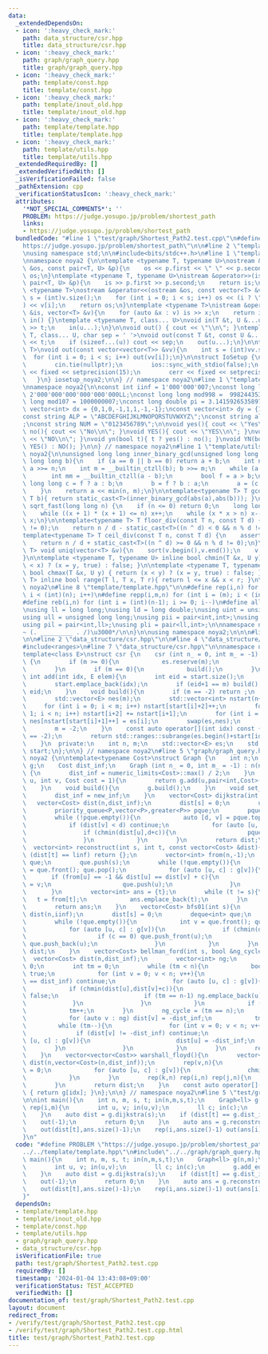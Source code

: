 ```yaml
---
data:
  _extendedDependsOn:
  - icon: ':heavy_check_mark:'
    path: data_structure/csr.hpp
    title: data_structure/csr.hpp
  - icon: ':heavy_check_mark:'
    path: graph/graph_query.hpp
    title: graph/graph_query.hpp
  - icon: ':heavy_check_mark:'
    path: template/const.hpp
    title: template/const.hpp
  - icon: ':heavy_check_mark:'
    path: template/inout_old.hpp
    title: template/inout_old.hpp
  - icon: ':heavy_check_mark:'
    path: template/template.hpp
    title: template/template.hpp
  - icon: ':heavy_check_mark:'
    path: template/utils.hpp
    title: template/utils.hpp
  _extendedRequiredBy: []
  _extendedVerifiedWith: []
  _isVerificationFailed: false
  _pathExtension: cpp
  _verificationStatusIcon: ':heavy_check_mark:'
  attributes:
    '*NOT_SPECIAL_COMMENTS*': ''
    PROBLEM: https://judge.yosupo.jp/problem/shortest_path
    links:
    - https://judge.yosupo.jp/problem/shortest_path
  bundledCode: "#line 1 \"test/graph/Shortest_Path2.test.cpp\"\n#define PROBLEM \"\
    https://judge.yosupo.jp/problem/shortest_path\"\n\n#line 2 \"template/template.hpp\"\
    \nusing namespace std;\n\n#include<bits/stdc++.h>\n#line 1 \"template/inout_old.hpp\"\
    \nnamespace noya2 {\n\ntemplate <typename T, typename U>\nostream &operator<<(ostream\
    \ &os, const pair<T, U> &p){\n    os << p.first << \" \" << p.second;\n    return\
    \ os;\n}\ntemplate <typename T, typename U>\nistream &operator>>(istream &is,\
    \ pair<T, U> &p){\n    is >> p.first >> p.second;\n    return is;\n}\n\ntemplate\
    \ <typename T>\nostream &operator<<(ostream &os, const vector<T> &v){\n    int\
    \ s = (int)v.size();\n    for (int i = 0; i < s; i++) os << (i ? \" \" : \"\"\
    ) << v[i];\n    return os;\n}\ntemplate <typename T>\nistream &operator>>(istream\
    \ &is, vector<T> &v){\n    for (auto &x : v) is >> x;\n    return is;\n}\n\nvoid\
    \ in() {}\ntemplate <typename T, class... U>\nvoid in(T &t, U &...u){\n    cin\
    \ >> t;\n    in(u...);\n}\n\nvoid out() { cout << \"\\n\"; }\ntemplate <typename\
    \ T, class... U, char sep = ' '>\nvoid out(const T &t, const U &...u){\n    cout\
    \ << t;\n    if (sizeof...(u)) cout << sep;\n    out(u...);\n}\n\ntemplate<typename\
    \ T>\nvoid out(const vector<vector<T>> &vv){\n    int s = (int)vv.size();\n  \
    \  for (int i = 0; i < s; i++) out(vv[i]);\n}\n\nstruct IoSetup {\n    IoSetup(){\n\
    \        cin.tie(nullptr);\n        ios::sync_with_stdio(false);\n        cout\
    \ << fixed << setprecision(15);\n        cerr << fixed << setprecision(7);\n \
    \   }\n} iosetup_noya2;\n\n} // namespace noya2\n#line 1 \"template/const.hpp\"\
    \nnamespace noya2{\n\nconst int iinf = 1'000'000'007;\nconst long long linf =\
    \ 2'000'000'000'000'000'000LL;\nconst long long mod998 =  998244353;\nconst long\
    \ long mod107 = 1000000007;\nconst long double pi = 3.14159265358979323;\nconst\
    \ vector<int> dx = {0,1,0,-1,1,1,-1,-1};\nconst vector<int> dy = {1,0,-1,0,1,-1,-1,1};\n\
    const string ALP = \"ABCDEFGHIJKLMNOPQRSTUVWXYZ\";\nconst string alp = \"abcdefghijklmnopqrstuvwxyz\"\
    ;\nconst string NUM = \"0123456789\";\n\nvoid yes(){ cout << \"Yes\\n\"; }\nvoid\
    \ no(){ cout << \"No\\n\"; }\nvoid YES(){ cout << \"YES\\n\"; }\nvoid NO(){ cout\
    \ << \"NO\\n\"; }\nvoid yn(bool t){ t ? yes() : no(); }\nvoid YN(bool t){ t ?\
    \ YES() : NO(); }\n\n} // namespace noya2\n#line 1 \"template/utils.hpp\"\nnamespace\
    \ noya2{\n\nunsigned long long inner_binary_gcd(unsigned long long a, unsigned\
    \ long long b){\n    if (a == 0 || b == 0) return a + b;\n    int n = __builtin_ctzll(a);\
    \ a >>= n;\n    int m = __builtin_ctzll(b); b >>= m;\n    while (a != b) {\n \
    \       int mm = __builtin_ctzll(a - b);\n        bool f = a > b;\n        unsigned\
    \ long long c = f ? a : b;\n        b = f ? b : a;\n        a = (c - b) >> mm;\n\
    \    }\n    return a << min(n, m);\n}\n\ntemplate<typename T> T gcd_fast(T a,\
    \ T b){ return static_cast<T>(inner_binary_gcd(abs(a),abs(b))); }\n\nlong long\
    \ sqrt_fast(long long n) {\n    if (n <= 0) return 0;\n    long long x = sqrt(n);\n\
    \    while ((x + 1) * (x + 1) <= n) x++;\n    while (x * x > n) x--;\n    return\
    \ x;\n}\n\ntemplate<typename T> T floor_div(const T n, const T d) {\n    assert(d\
    \ != 0);\n    return n / d - static_cast<T>((n ^ d) < 0 && n % d != 0);\n}\n\n\
    template<typename T> T ceil_div(const T n, const T d) {\n    assert(d != 0);\n\
    \    return n / d + static_cast<T>((n ^ d) >= 0 && n % d != 0);\n}\n\ntemplate<typename\
    \ T> void uniq(vector<T> &v){\n    sort(v.begin(),v.end());\n    v.erase(unique(v.begin(),v.end()),v.end());\n\
    }\n\ntemplate <typename T, typename U> inline bool chmin(T &x, U y) { return (y\
    \ < x) ? (x = y, true) : false; }\n\ntemplate <typename T, typename U> inline\
    \ bool chmax(T &x, U y) { return (x < y) ? (x = y, true) : false; }\n\ntemplate<typename\
    \ T> inline bool range(T l, T x, T r){ return l <= x && x < r; }\n\n} // namespace\
    \ noya2\n#line 8 \"template/template.hpp\"\n\n#define rep(i,n) for (int i = 0;\
    \ i < (int)(n); i++)\n#define repp(i,m,n) for (int i = (m); i < (int)(n); i++)\n\
    #define reb(i,n) for (int i = (int)(n-1); i >= 0; i--)\n#define all(v) (v).begin(),(v).end()\n\
    \nusing ll = long long;\nusing ld = long double;\nusing uint = unsigned int;\n\
    using ull = unsigned long long;\nusing pii = pair<int,int>;\nusing pll = pair<ll,ll>;\n\
    using pil = pair<int,ll>;\nusing pli = pair<ll,int>;\n\nnamespace noya2{\n\n/*\u3000\
    ~ (. _________ . /)\u3000*/\n\n}\n\nusing namespace noya2;\n\n\n#line 2 \"graph/graph_query.hpp\"\
    \n\n#line 2 \"data_structure/csr.hpp\"\n\n#line 4 \"data_structure/csr.hpp\"\n\
    #include<ranges>\n#line 7 \"data_structure/csr.hpp\"\n\nnamespace noya2 {\n\n\
    template<class E>\nstruct csr {\n    csr (int n_ = 0, int m_ = -1) : n(n_), m(m_)\
    \ {\n        if (m >= 0){\n            es.reserve(m);\n            start.reserve(m);\n\
    \        }\n        if (m == 0){\n            build();\n        }\n    }\n   \
    \ int add(int idx, E elem){\n        int eid = start.size();\n        es.emplace_back(elem);\n\
    \        start.emplace_back(idx);\n        if (eid+1 == m) build();\n        return\
    \ eid;\n    }\n    void build(){\n        if (m == -2) return ;\n        m = start.size();\n\
    \        std::vector<E> nes(m);\n        std::vector<int> nstart(n+2,0);\n   \
    \     for (int i = 0; i < m; i++) nstart[start[i]+2]++;\n        for (int i =\
    \ 1; i < n; i++) nstart[i+2] += nstart[i+1];\n        for (int i = 0; i < m; i++)\
    \ nes[nstart[start[i]+1]++] = es[i];\n        swap(es,nes);\n        swap(start,nstart);\n\
    \        m = -2;\n    }\n    const auto operator[](int idx) const {\n        assert(m\
    \ == -2);\n        return std::ranges::subrange(es.begin()+start[idx],es.begin()+start[idx+1]);\n\
    \    }\n  private:\n    int n, m;\n    std::vector<E> es;\n    std::vector<int>\
    \ start;\n};\n\n} // namespace noya2\n#line 5 \"graph/graph_query.hpp\"\n\nnamespace\
    \ noya2 {\n\ntemplate<typename Cost>\nstruct Graph {\n    int n;\n    csr<pair<int,Cost>>\
    \ g;\n    Cost dist_inf;\n    Graph (int n_ = 0, int m_ = -1) : n(n_), g(n_,m_)\
    \ {\n        dist_inf = numeric_limits<Cost>::max() / 2;\n    }\n    int add_edge(int\
    \ u, int v, Cost cost = 1){\n        return g.add(u,pair<int,Cost>(v,cost));\n\
    \    }\n    void build(){\n        g.build();\n    }\n    void set_inf(Cost new_inf){\n\
    \        dist_inf = new_inf;\n    }\n    vector<Cost> dijkstra(int s){\n     \
    \   vector<Cost> dist(n,dist_inf);\n        dist[s] = 0;\n        using P = pair<Cost,int>;\n\
    \        priority_queue<P,vector<P>,greater<P>> pque;\n        pque.push(P(0,s));\n\
    \        while (!pque.empty()){\n            auto [d, v] = pque.top(); pque.pop();\n\
    \            if (dist[v] < d) continue;\n            for (auto [u, c] : g[v]){\n\
    \                if (chmin(dist[u],d+c)){\n                    pque.push(P(dist[u],u));\n\
    \                }\n            }\n        }\n        return dist;\n    }\n  \
    \  vector<int> reconstruct(int s, int t, const vector<Cost> &dist){\n        if\
    \ (dist[t] == linf) return {};\n        vector<int> from(n,-1);\n        queue<int>\
    \ que;\n        que.push(s);\n        while (!que.empty()){\n            int v\
    \ = que.front(); que.pop();\n            for (auto [u, c] : g[v]){\n         \
    \       if (from[u] == -1 && dist[u] == dist[v] + c){\n                    from[u]\
    \ = v;\n                    que.push(u);\n                }\n            }\n \
    \       }\n        vector<int> ans = {t};\n        while (t != s){\n         \
    \   t = from[t];\n            ans.emplace_back(t);\n        }\n        reverse(all(ans));\n\
    \        return ans;\n    }\n    vector<Cost> bfs01(int s){\n        vector<Cost>\
    \ dist(n,iinf);\n        dist[s] = 0;\n        deque<int> que;\n        que.push_back(s);\n\
    \        while (!que.empty()){\n            int v = que.front(); que.pop_front();\n\
    \            for (auto [u, c] : g[v]){\n                if (chmin(dist[u],dist[v]+c)){\n\
    \                    if (c == 0) que.push_front(u);\n                    else\
    \ que.push_back(u);\n                }\n            }\n        }\n        return\
    \ dist;\n    }\n    vector<Cost> bellman_ford(int s, bool &ng_cycle){\n      \
    \  vector<Cost> dist(n,dist_inf);\n        vector<int> ng;\n        dist[s] =\
    \ 0;\n        int tm = 0;\n        while (tm < n){\n            bool finish =\
    \ true;\n            for (int v = 0; v < n; v++){\n                if (dist[v]\
    \ == dist_inf) continue;\n                for (auto [u, c] : g[v]){\n        \
    \            if (chmin(dist[u],dist[v]+c)){\n                        finish =\
    \ false;\n                        if (tm == n-1) ng.emplace_back(u);\n       \
    \             }\n                }\n            }\n            if (finish) break;\n\
    \            tm++;\n        }\n        ng_cycle = (tm == n);\n        if (ng_cycle){\n\
    \            for (auto v : ng) dist[v] = -dist_inf;\n            tm = n;\n   \
    \         while (tm--){\n                for (int v = 0; v < n; v++){\n      \
    \              if (dist[v] != -dist_inf) continue;\n                    for (auto\
    \ [u, c] : g[v]){\n                        dist[u] = -dist_inf;\n            \
    \        }\n                }\n            }\n        }\n        return dist;\n\
    \    }\n    vector<vector<Cost>> warshall_floyd(){\n        vector<vector<Cost>>\
    \ dist(n,vector<Cost>(n,dist_inf));\n        rep(v,n){\n            dist[v][v]\
    \ = 0;\n            for (auto [u, c] : g[v]){\n                chmin(dist[v][u],c);\n\
    \            }\n        }\n        rep(k,n) rep(i,n) rep(j,n){\n            chmin(dist[i][j],dist[i][k]+dist[k][j]);\n\
    \        }\n        return dist;\n    }\n    const auto operator[](int idx) const\
    \ { return g[idx]; }\n};\n\n} // namespace noya2\n#line 5 \"test/graph/Shortest_Path2.test.cpp\"\
    \n\nint main(){\n    int n, m, s, t; in(n,m,s,t);\n    Graph<ll> g(n,m);\n   \
    \ rep(i,m){\n        int u, v; in(u,v);\n        ll c; in(c);\n        g.add_edge(u,v,c);\n\
    \    }\n    auto dist = g.dijkstra(s);\n    if (dist[t] == g.dist_inf){\n    \
    \    out(-1);\n        return 0;\n    }\n    auto ans = g.reconstruct(s,t,dist);\n\
    \    out(dist[t],ans.size()-1);\n    rep(i,ans.size()-1) out(ans[i],ans[i+1]);\n\
    }\n"
  code: "#define PROBLEM \"https://judge.yosupo.jp/problem/shortest_path\"\n\n#include\"\
    ../../template/template.hpp\"\n#include\"../../graph/graph_query.hpp\"\n\nint\
    \ main(){\n    int n, m, s, t; in(n,m,s,t);\n    Graph<ll> g(n,m);\n    rep(i,m){\n\
    \        int u, v; in(u,v);\n        ll c; in(c);\n        g.add_edge(u,v,c);\n\
    \    }\n    auto dist = g.dijkstra(s);\n    if (dist[t] == g.dist_inf){\n    \
    \    out(-1);\n        return 0;\n    }\n    auto ans = g.reconstruct(s,t,dist);\n\
    \    out(dist[t],ans.size()-1);\n    rep(i,ans.size()-1) out(ans[i],ans[i+1]);\n\
    }"
  dependsOn:
  - template/template.hpp
  - template/inout_old.hpp
  - template/const.hpp
  - template/utils.hpp
  - graph/graph_query.hpp
  - data_structure/csr.hpp
  isVerificationFile: true
  path: test/graph/Shortest_Path2.test.cpp
  requiredBy: []
  timestamp: '2024-01-04 13:43:08+09:00'
  verificationStatus: TEST_ACCEPTED
  verifiedWith: []
documentation_of: test/graph/Shortest_Path2.test.cpp
layout: document
redirect_from:
- /verify/test/graph/Shortest_Path2.test.cpp
- /verify/test/graph/Shortest_Path2.test.cpp.html
title: test/graph/Shortest_Path2.test.cpp
---
```

